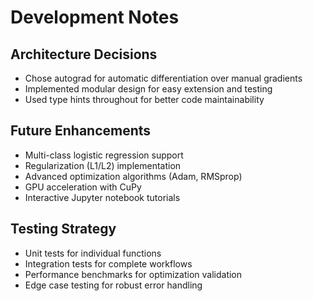 # Development Notes

## Architecture Decisions
- Chose autograd for automatic differentiation over manual gradients
- Implemented modular design for easy extension and testing
- Used type hints throughout for better code maintainability

## Future Enhancements
- Multi-class logistic regression support
- Regularization (L1/L2) implementation  
- Advanced optimization algorithms (Adam, RMSprop)
- GPU acceleration with CuPy
- Interactive Jupyter notebook tutorials

## Testing Strategy
- Unit tests for individual functions
- Integration tests for complete workflows
- Performance benchmarks for optimization validation
- Edge case testing for robust error handling
